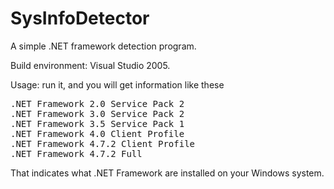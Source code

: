 # SysInfoDetector
A simple .NET framework detection program.

Build environment: Visual Studio 2005.

Usage: run it, and you will get information like these
<pre>
.NET Framework 2.0 Service Pack 2
.NET Framework 3.0 Service Pack 2
.NET Framework 3.5 Service Pack 1
.NET Framework 4.0 Client Profile
.NET Framework 4.7.2 Client Profile
.NET Framework 4.7.2 Full
</pre>
That indicates what .NET Framework are installed on your Windows system.
